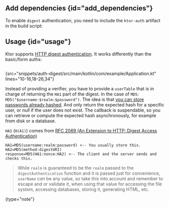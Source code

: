 [//]: # (title: Digest authentication)

<microformat>
<var name="example_name" value="auth-digest"/>
<include src="lib.md" include-id="download_example"/>
</microformat>

<include src="lib.md" include-id="outdated_warning"/>

## Add dependencies {id="add_dependencies"}
To enable `digest` authentication, you need to include the `ktor-auth` artifact in the build script:
<var name="artifact_name" value="ktor-auth"/>
<include src="lib.md" include-id="add_ktor_artifact"/>

## Usage {id="usage"}

Ktor supports [HTTP digest authentication](https://en.wikipedia.org/wiki/Digest_access_authentication).
It works differently than the basic/form auths:

```kotlin
```
{src="snippets/auth-digest/src/main/kotlin/com/example/Application.kt" lines="10-16,18-26,34"}


Instead of providing a verifier, you have to provide a `userTable` that is in charge of
returning the `HA1` part of the digest. In the case of `MD5`: `MD5("$username:$realm:$password")`.
The idea is that [you can store passwords already hashed](https://tools.ietf.org/html/rfc2069#section-3.5).
And only return the expected hash for a specific user, or *null* if the user does not exist.
The callback is suspendable, so you can retrieve or compute the expected hash asynchronously,
for example from disk or a database.

`HA1` (`H(A1)`) comes from [RFC 2069 (An Extension to HTTP: Digest Access Authentication)](https://tools.ietf.org/html/rfc2069)  

```text
HA1=MD5(username:realm:password) <-- You usually store this.
HA2=MD5(method:digestURI)
response=MD5(HA1:nonce:HA2) <-- The client and the server sends and checks this.
```

>While `realm` is guaranteed to be the `realm` passed to the `digestAuthentication` function and it is passed just for convenience,
>`userName` *can* be any value, so take this into account and remember to escape and or validate it, when using that value
>for accessing the file system, accessing databases, storing it, generating HTML, etc.
>
{type="note"}
